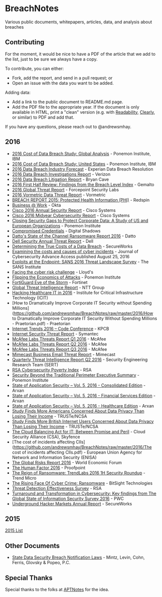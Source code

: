 # BreachNotes
Various public documents, whitepapers, articles, data, and analysis about breaches

## Contributing
For the moment, it would be nice to have a PDF of the article that we add to the list, just to be sure we always have a copy.

To contribute, you can either:
* Fork, add the report, and send in a pull request; or
* Open an issue with the data you want to be added.

Adding data:
* Add a link to the public document to README.md page.
* Add the PDF file to the appropriate year. If the document is only available in HTML, print a "clean" version (e.g. with [Readability](https://readability.com/), [Clearly](https://evernote.com/clearly/), or similar) to PDF and add that.

If you have any questions, please reach out to @andrewsmhay.

## 2016

* [2016 Cost of Data Breach Study: Global Analysis](https://github.com/andrewsmhay/BreachNotes/raw/master/2016/SEL03094WWEN.PDF) - Ponemon Institute, IBM
* [2016 Cost of Data Breach Study: United States](https://github.com/andrewsmhay/BreachNotes/raw/master/2016/SEL03094USEN.PDF) - Ponemon Institute, IBM
* [2016 Data Breach Industry Forecast](https://github.com/andrewsmhay/BreachNotes/raw/master/2016/2016-experian-data-breach-industry-forecast.pdf) - Experian Data Breach Resolution
* [2016 Data Breach Investigations Report](https://github.com/andrewsmhay/BreachNotes/raw/master/2016/rp_DBIR_2016_Report_Insiders_en_xg.pdf) - Verizon
* [2016 Data Breach Litigation Report](https://github.com/andrewsmhay/BreachNotes/raw/master/2016/d7691a96-5525-4e86-9e1f-80ee7f6a8185.pdf) - Bryan Cave
* [2016 First Half Review: Findings from the Breach Level Index](https://github.com/andrewsmhay/BreachNotes/raw/master/2016/Breach-Level-Index-Report-H12016.pdf) - Gemalto
* [2016 Global Threat Report](https://github.com/andrewsmhay/BreachNotes/raw/master/2016/forcepoint_2016_global_threat_report_en.pdf) - Forcepoint Security Labs
* [2016 Vormetric Data Threat Report](https://github.com/andrewsmhay/BreachNotes/raw/master/2016/Vormetric_2016_Data_Threat_Report_Global_WEB.pdf) - Vormetric
* [BREACH REPORT 2015: Protected Health Information (PHI)](../master/2016/2016-experian-data-breach-industry-forecast.pdf) - Redspin
* [Business @ Work](https://github.com/andrewsmhay/BreachNotes/raw/master/2016/Okta_Businesses_at_Work_March_2016.pdf) - Okta
* [Cisco 2016 Annual Security Report](https://github.com/andrewsmhay/BreachNotes/raw/master/2016/cisco-asr-2016.pdf) - Cisco Systems
* [Cisco 2016 Midyear Cybersecurity Report](https://github.com/andrewsmhay/BreachNotes/raw/master/2016/midyear-security-report-2016.pdf) - Cisco Systems
* [Closing Security Gaps to Protect Corporate Data: A Study of US and European Organizations](https://github.com/andrewsmhay/BreachNotes/raw/master/2016/Varonis_Ponemon_2016_Report.pdf) - Ponemon Institute
* [Compromised Credentials](https://github.com/andrewsmhay/BreachNotes/raw/master/2016/CompromisedCredentials-LearnFromtheExposureoftheWorlds1000BiggestCompanies-Download.pdf) - Digital Shadows
* [Datto's State of the Channel Ransomware Report 2016](https://github.com/andrewsmhay/BreachNotes/raw/master/2016/DattoStateOfTheChannelRansomwareReport2016_RH.pdf) - Datto
* [Dell Security Annual Threat Report](https://github.com/andrewsmhay/BreachNotes/raw/master/2016/dell-security-annual-threat-report-2016-white-paper-19757.pdf) - Dell
* [Determining the True Costs of a Data Breach](https://github.com/andrewsmhay/BreachNotes/raw/master/2016/SecureWorksSECO214DeterminingCostsofBreach.pdf) - SecureWorks
* [Examining the costs and causes of cyber incidents](https://github.com/andrewsmhay/BreachNotes/raw/master/2016/cybsec.tyw001.full.pdf) - Journal of Cybersecurity Advance Access published August 25, 2016
* [Exploits at the Endpoint: SANS 2016 Threat Landscape Survey](https://github.com/andrewsmhay/BreachNotes/raw/master/2016/survey-threat-landscape.pdf) - The SANS Institute
* [Facing the cyber risk challenge](https://github.com/andrewsmhay/BreachNotes/raw/master/2016/lloyds_cyber_surveyreport_v2_190916.pdf) - Lloyd's
* [Flipping the Economics of Attacks](https://github.com/andrewsmhay/BreachNotes/raw/master/2016/PAN_Ponemon_Report.pdf) - Ponemon Institute
* [FortiGuard Eye of the Storm](https://github.com/andrewsmhay/BreachNotes/raw/master/2016/Threat-Report-FortiGuard-Eye-of-Storm.pdf) - Fortinet
* [Global Threat Intelligence Report](https://github.com/andrewsmhay/BreachNotes/raw/master/2016/2016-NTT-Group-GTIR.pdf) - NTT Group
* [Hacking Healthcare IT in 2016](https://github.com/andrewsmhay/BreachNotes/raw/master/2016/ICIT-Brief-Hacking-Healthcare-IT-in-2016.pdf)  - Institute for Critical Infrastructure Technology (ICIT)
* [How to Dramatically Improve Corporate IT Security without Spending Millions](https://github.com/andrewsmhay/BreachNotes/raw/master/2016/How to Dramatically Improve Corporate IT Security Without Spending Millions - Praetorian.pdf) - Praetorian
* [Internet Trends 2016 – Code Conference](https://github.com/andrewsmhay/BreachNotes/raw/master/2016/2016_internet_trends_report_final.pdf) - KPCB
* [Internet Security Threat Report](https://github.com/andrewsmhay/BreachNotes/raw/master/2016/istr-21-2016-en.pdf) - Symantec
* [McAfee Labs Threats Report Q1 2016](https://github.com/andrewsmhay/BreachNotes/raw/master/2016/rp-quarterly-threats-mar-2016.pdf) - McAfee
* [McAfee Labs Threats Report Q2 2016](https://github.com/andrewsmhay/BreachNotes/raw/master/2016/rp-quarterly-threats-may-2016.pdf) - McAfee
* [McAfee Labs Threats Report Q3 2016](https://github.com/andrewsmhay/BreachNotes/raw/master/2016/rp-quarterly-threats-sep-2016.pdf) - McAfee
* [Mimecast Business Email Threat Report](https://github.com/andrewsmhay/BreachNotes/raw/master/2016/report-business-email-threat-report2.pdf) - Mimecast
* [Quarterly Threat Intelligence Report Q2 2016](https://github.com/andrewsmhay/BreachNotes/raw/master/2016/sert-q2-2016-threat-report.pdf) - Security Engineering Research Team (SERT)
* [RSA Cybersecurity Poverty Index](https://github.com/andrewsmhay/BreachNotes/raw/master/2016/h15181-2016-rsa-cybersecurity-poverty.pdf) - RSA
* [Security Beyond the Traditional Perimeter Executive Summary](https://github.com/andrewsmhay/BreachNotes/raw/master/2016/Ponemon_External_Threat_2016__ExecSumm.pdf) - Ponemon Institute
* [State of Application Security – Vol. 5, 2016 - Consolidated Edition](https://github.com/andrewsmhay/BreachNotes/raw/master/2016/State_of_Application_Security_2016_Consolidated_Report.pdf) - Arxan
* [State of Application Security – Vol. 5, 2016 - Financial Services Edition](https://github.com/andrewsmhay/BreachNotes/raw/master/2016/State_of_Application_Security_2016_FinServ_Report.pdf) - Arxan
* [State of Application Security – Vol. 5, 2016 - Healthcare Edition](https://github.com/andrewsmhay/BreachNotes/raw/master/2016/State_of_Application_Security_2016_Healthcare_Report.pdf) - Arxan
* [Study Finds More Americans Concerned About Data Privacy Than Losing Their Income](https://github.com/andrewsmhay/BreachNotes/raw/master/2016/Final%20TRUSTe-NCSA%20US%20Consumer%20Research%20Press%20Release%202016%20Final%20270116.pdf) - TRUSTe/NCSA
* [Study Finds More British Internet Users Concerned About Data Privacy Than Losing Their Income](https://github.com/andrewsmhay/BreachNotes/raw/master/2016/Final%20TRUSTe-NCSA%20GB%20Consumer%20Research%20Press%20Release%202016%20FINAL%20270116.pdf) - TRUSTe/NCSA
* [The Cloud Balancing Act for IT: Between Promise and Peril](https://github.com/andrewsmhay/BreachNotes/raw/master/2016/WP%20CSA%20Survey%20Cloud%20Balancing%20Act%200116.pdf) - Cloud Security Alliance (CSA), Skyfence
* [The cost of incidents affecting CIIs](https://github.com/andrewsmhay/BreachNotes/raw/master/2016/The cost of incidents affecting CIIs.pdf) - European Union Agency for Network and Information Security (ENISA)
* [The Global Risks Report 2016](https://github.com/andrewsmhay/BreachNotes/raw/master/2016/WEF_GRR16.pdf) - World Economic Forum 
* [The Human Factor 2016](https://github.com/andrewsmhay/BreachNotes/raw/master/2016/human-factor-report-2016.pdf) - Proofpoint
* [The Reign of Ransomware: TrendLabs 2016 1H Security Roundup](https://github.com/andrewsmhay/BreachNotes/raw/master/2016/rpt-the-reign-of-ransomware.pdf) - Trend Micro
* [The Rising Face Of Cyber Crime: Ransomware](https://github.com/andrewsmhay/BreachNotes/raw/master/2016/BitSight_Insights_-_The_Rising_Face_of_Cyber_Crime_Ransomware.pdf) - BitSight Technologies
* [Threat Detection Effectiveness Survey](https://github.com/andrewsmhay/BreachNotes/raw/master/2016/H14916-threat-detection-effectiveness-pdf-eb.pdf) - RSA
* [Turnaround and Transformation in Cybersecurity: Key findings from The Global State of Information Security Survey 2016](https://github.com/andrewsmhay/BreachNotes/raw/master/2016/pwc-global-state-of-information-security-survey-20.pdf) - PWC
* [Underground Hacker Markets Annual Report](https://github.com/andrewsmhay/BreachNotes/raw/master/2016/fSecureWorksSECO2123NUndergroundHackerMarketplace.pdf) - SecureWorks

## 2015
[2015 List](https://github.com/andrewsmhay/BreachNotes/tree/master/2015/README.md)

## Other Documents
* [State Data Security Breach Notification Laws](https://github.com/andrewsmhay/BreachNotes/raw/master/2016/state_data_breach_matrix_Sep_2016.pdf) - Mintz, Levin, Cohn, Ferris, Glovsky & Popeo, P.C.

## Special Thanks
Special thanks to the folks at [APTNotes](https://github.com/kbandla/APTnotes) for the idea.
